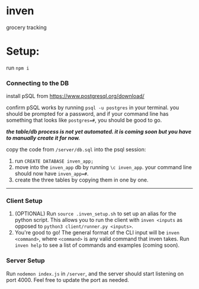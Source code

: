 # inven
grocery tracking 

# Setup:
run `npm i`

### Connecting to the DB

install pSQL from https://www.postgresql.org/download/

confirm pSQL works by running `psql -u postgres` in your terminal. you should be prompted for a password, and if your command line has something that looks like `postgres=#`, you should be good to go.


**_the table/db process is not yet automated. it is coming soon but you have to manually create it for now._**

copy the code from `/server/db.sql` into the psql session:

1) run `CREATE DATABASE inven_app;`
2) move into the `inven_app` db by running `\c inven_app`. your command line should now have `inven_app=#`.
3) create the three tables by copying them in one by one. 

___

### Client Setup

1) (OPTIONAL) Run `source .inven_setup.sh` to set up an alias for the python script. This allows you to run the client with `inven <inputs` as opposed to `python3 client/runner.py <inputs>`.
2) You're good to go! The general format of the CLI input will be `inven <command>`, where `<command>` is any valid command that inven takes. Run `inven help` to see a list of commands and examples (coming soon).



### Server Setup

Run `nodemon index.js` in `/server`, and the server should start listening on port 4000. Feel free to update the port as needed.
